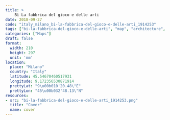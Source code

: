 ```yaml
---
title: > 
    Bì La fabbrica del gioco e delle arti
date: 2018-09-27
code: "italy_milano_bi-la-fabbrica-del-gioco-e-delle-arti_1914253"
tags: ["bi-la-fabbrica-del-gioco-e-delle-arti", "map", "architecture", "buildings", "Milano", "Italy"]
categories: ["Maps"]
draft: false
format:
  width: 210
  height: 297
  unit: 'mm'
location:
  place: "Milano"
  country: "Italy"
  latitude: 45.54670460517931
  longitude: 9.172356530871914
  prettyLat: "9\u00b010'20.48\"E"
  prettyLon: "45\u00b032'48.13\"N"
resources:
- src: "bi-la-fabbrica-del-gioco-e-delle-arti_1914253.png"
  title: "Cover"
  name: cover
---
```

